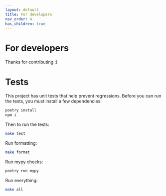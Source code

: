 ```yaml
---
layout: default
title: For developers
nav_order: 4
has_children: true
---
```


# For developers

Thanks for contributing :)

# Tests

This project has unit tests that help prevent regressions. Before you can run the tests, you must install a few dependencies:

```bash
poetry install
npm i
```

Then to run the tests:

```bash
make test
```

Run formatting:

```bash
make format
```

Run mypy checks:

```bash
poetry run mypy
```

Run everything:

```bash
make all
```
